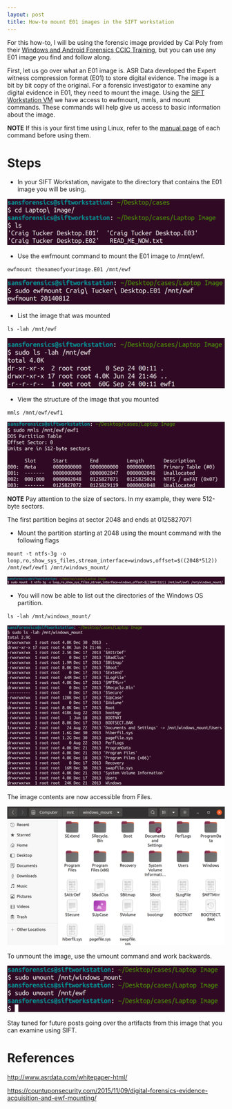 ```yaml
---
layout: post
title: How-to mount E01 images in the SIFT workstation
---
```


For this how-to, I will be using the forensic image provided by Cal Poly from their [Windows and Android Forensics CCIC Training](https://cci.calpoly.edu/2019-digital-forensics-downloads), but you can use any E01 image you find and follow along. 

First, let us go over what an E01 image is. ASR Data developed the Expert witness compression format (E01) to store digital evidence. The image is a bit by bit copy of the original. For a forensic investigator to examine any digital evidence in E01, they need to mount the image. Using the [SIFT Workstation VM](https://www.sans.org/tools/sift-workstation/) we have access to ewfmount, mmls, and mount commands. These commands will help give us access to basic information about the image.

**NOTE**
If this is your first time using Linux, refer to the [manual page](https://www.man7.org/linux/man-pages/index.html) of each command before using them.

# Steps

- In your SIFT Workstation, navigate to the directory that contains the E01 image you will be using. 

![image1](/images/20210923200120SIFTVM.png)

- Use the ewfmount command to mount the E01 image to /mnt/ewf. 

```
ewfmount thenameofyourimage.E01 /mnt/ewf
```

![image2](/images/20210923200551SIFTVM.png)

- List the image that was mounted

```
ls -lah /mnt/ewf
```

![image3](/images/20210924112739SIFTVM.png)

- View the structure of the image that you mounted 

```
mmls /mnt/ewf/ewf1
```

![image4](/images/20210924114523SIFTVM.png)

**NOTE**
Pay attention to the size of sectors. In my example, they were 512-byte sectors.

The first partition begins at sector 2048 and ends at 0125827071

- Mount the partition starting at 2048 using the mount command with the following flags

```
mount -t ntfs-3g -o loop,ro,show_sys_files,stream_interface=windows,offset=$((2048*512)) /mnt/ewf/ewf1 /mnt/windows_mount/
```

![image5](/images/20210924160210SIFTVM.png)

- You will now be able to list out the directories of the Windows OS partition.

```
ls -lah /mnt/windows_mount/
```

![image6](/images/20210924155439SIFTVM.png)

The image contents are now accessible from Files. 

![image7](/images/20210924161922SIFTVM.png)

To unmount the image, use the umount command and work backwards. 

![image8](/images/20210924164438SIFTVM.png)

Stay tuned for future posts going over the artifacts from this image that you can examine using SIFT.

# References  

http://www.asrdata.com/whitepaper-html/

https://countuponsecurity.com/2015/11/09/digital-forensics-evidence-acquisition-and-ewf-mounting/

